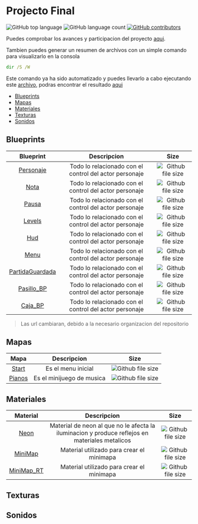 # Projecto Final

![GitHub top language](https://img.shields.io/github/languages/top/RGVylar/DuckGameContent.svg)
![GitHub language count](https://img.shields.io/github/languages/count/RGVylar/DuckGameContent.svg)
[![GitHub contributors](https://img.shields.io/github/contributors/RGVylar/DuckGameContent.svg)](https://github.com/RGVylar/DuckGameContent/graphs/contributors)

Puedes comprobar los avances y participacion del proyecto [aqui][here].

Tambien puedes generar un resumen de archivos con un simple comando para visualizarlo en la consola
```cmd
dir /S /W
```
Este comando ya ha sido automatizado y puedes llevarlo a cabo ejecutando este [archivo][archivos], podras encontrar el resultado [aqui][dir]


* [Blueprints](#blueprints)
* [Mapas](#mapas)
* [Materiales](#materiales)
* [Texturas](#texturas)
* [Sonidos](#sonidos)

<a name="blueprints"></a>
## Blueprints
| Blueprint              |     Descripcion   |     Size       |
|   :---:                |     :---:         |     :---:      |
| [Personaje][personaje] | Todo lo relacionado con el control del actor personaje | ![Github file size](https://img.shields.io/github/size/RGVylar/DuckGameContent/2DSideScrollerBP/Blueprints/2DSideScrollerCharacter.uasset.svg) |
| [Nota][nota] | Todo lo relacionado con el control del actor personaje | ![Github file size](https://img.shields.io/github/size/RGVylar/DuckGameContent/2DSideScrollerBP/Blueprints/Tile.uasset.svg) |
| [Pausa][pausa] | Todo lo relacionado con el control del actor personaje | ![Github file size](https://img.shields.io/github/size/RGVylar/DuckGameContent/2DSideScrollerBP/Blueprints/Pausa.uasset.svg) |
| [Levels][levels] | Todo lo relacionado con el control del actor personaje | ![Github file size](https://img.shields.io/github/size/RGVylar/DuckGameContent/2DSideScrollerBP/Blueprints/Levels.uasset.svg) |
| [Hud][hud] | Todo lo relacionado con el control del actor personaje | ![Github file size](https://img.shields.io/github/size/RGVylar/DuckGameContent/2DSideScrollerBP/Blueprints/Hud.uasset.svg) |
| [Menu][menu] | Todo lo relacionado con el control del actor personaje | ![Github file size](https://img.shields.io/github/size/RGVylar/DuckGameContent/2DSideScrollerBP/Blueprints/Menu.uasset.svg) |
| [PartidaGuardada][partidaguardada] | Todo lo relacionado con el control del actor personaje | ![Github file size](https://img.shields.io/github/size/RGVylar/DuckGameContent/2DSideScrollerBP/Blueprints/PartidaGuardada.uasset.svg) |
| [Pasillo_BP][pasillo] | Todo lo relacionado con el control del actor personaje | ![Github file size](https://img.shields.io/github/size/RGVylar/DuckGameContent/2DSideScrollerBP/Blueprints/Pasillo_BP.uasset.svg) |
| [Caja_BP][caja] | Todo lo relacionado con el control del actor personaje | ![Github file size](https://img.shields.io/github/size/RGVylar/DuckGameContent/2DSideScrollerBP/Blueprints/Caja_BP.uasset.svg) |

>Las url cambiaran, debido a la necesario organizacion del repositorio

<a name="mapas"></a>
## Mapas
| Mapa              |     Descripcion   |     Size       |
|   :---:                |     :---:         |     :---:      |
| [Start][start] | Es el menu inicial | ![Github file size](https://img.shields.io/github/size/RGVylar/DuckGameContent/2DSideScrollerBP/Maps/Start.umap.svg) |
| [Pianos][piano] | Es el minijuego de musica | ![Github file size](https://img.shields.io/github/size/RGVylar/DuckGameContent/2DSideScrollerBP/Maps/Pianos.umap.svg) |

<a name="materiales"></a>
## Materiales
| Material     |     Descripcion   |     Size        |
|   :---:      |     :---:         |     :---:       |  
| [Neon][neon] | Material de neon al que no le afecta la iluminacion y produce reflejos en materiales metalicos | ![Github file size](https://img.shields.io/github/size/RGVylar/DuckGameContent/2DSideScrollerBP/Neon.uasset.svg) |
| [MiniMap][minimapa]    | Material utilizado para crear el minimapa  | ![Github file size](https://img.shields.io/github/size/RGVylar/DuckGameContent/2DSideScroller/Materials/MiniMap.uasset.svg) |
| [MiniMap_RT][minimapart] | Material utilizado para crear el minimapa | ![Github file size](https://img.shields.io/github/size/RGVylar/DuckGameContent/2DSideScroller/Materials/MiniMap_RT.uasset.svg)|

<a name="texturas"></a>
## Texturas

<a name="sonidos"></a>
## Sonidos

[here]:https://github.com/RGVylar/DuckGameContent/graphs/contributors

[archivos]:https://github.com/RGVylar/DuckGameContent/blob/master/archivos.bat
[dir]:https://github.com/RGVylar/DuckGameContent/blob/master/dir.txt

[personaje]:https://github.com/RGVylar/DuckGameContent/blob/master/2DSideScrollerBP/Blueprints/2DSideScrollerCharacter.uasset
[nota]:https://github.com/RGVylar/DuckGameContent/blob/master/2DSideScrollerBP/Blueprints/Tile.uasset
[pausa]:https://github.com/RGVylar/DuckGameContent/blob/master/2DSideScrollerBP/Blueprints/Pausa.uasset
[levels]:https://github.com/RGVylar/DuckGameContent/blob/master/2DSideScrollerBP/Blueprints/Levels.uasset
[hud]:https://github.com/RGVylar/DuckGameContent/blob/master/2DSideScrollerBP/Blueprints/Hud.uasset
[menu]:https://github.com/RGVylar/DuckGameContent/blob/master/2DSideScrollerBP/Blueprints/Menu.uasset
[partidaguardada]:https://github.com/RGVylar/DuckGameContent/blob/master/2DSideScrollerBP/Blueprints/PartidaGuardada.uasset
[pasillo]:https://github.com/RGVylar/DuckGameContent/blob/master/2DSideScrollerBP/Blueprints/Pasillo_BP.uasset
[caja]:https://github.com/RGVylar/DuckGameContent/blob/master/2DSideScrollerBP/Blueprints/Caja_BP.uasset

[start]:https://github.com/RGVylar/DuckGameContent/blob/master/2DSideScrollerBP/Maps/Start.umap
[piano]:https://github.com/RGVylar/DuckGameContent/blob/master/2DSideScrollerBP/Maps/Pianos.umap

[neon]:https://github.com/RGVylar/DuckGameContent/blob/master/2DSideScrollerBP/Neon.uasset
[minimapa]:https://github.com/RGVylar/DuckGameContent/blob/master/2DSideScroller/Materials/MiniMap.uasset
[minimapart]:https://github.com/RGVylar/DuckGameContent/blob/master/2DSideScroller/Materials/MiniMap_RT.uasset

